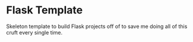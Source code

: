 Flask Template
==============

Skeleton template to build Flask projects off of to save me doing all of this cruft every single time.
